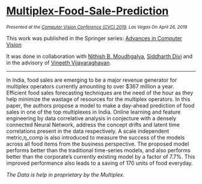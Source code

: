 # [Multiplex-Food-Sale-Prediction](https://link.springer.com/chapter/10.1007/978-3-030-17798-0_8)

<i><small>Presented at the <a href="https://saiconference.com/Conferences/CVC2019">Computer Vision Conference (CVC) 2019</a>, Las Vegas On April 26, 2019</small></i>

This work was published in the Springer series: [Advances in Computer Vision](https://link.springer.com/book/10.1007/978-3-030-17798-0)

It was done in collaboration with [Nithish B. Moudhgalya](https://nithishb.github.io/my-website/#/about), [Siddharth Divi](https://siddharthdivi.github.io) and in the advisory of [Vineeth Vijayaraghavan](https://solarillionfoundation.org/people/VineethVijayaraghavan/).

<hr>

In India, food sales are emerging to be a major revenue generator for multiplex operators currently amounting to over $367 million a year. Efficient food sales forecasting techniques are the need of the hour as they help minimize the wastage of resources for the multiplex operators. In this paper, the authors propose a model to make a day-ahead prediction of food sales in one of the top multiplexes in India. Online learning and feature engineering by data correlative analysis in conjecture with a densely connected Neural Network, address the concept drifts and latent time correlations present in the data respectively. A scale independent metric,η\_comp is also introduced to measure the success of the models across all food items from the business perspective. The proposed model performs better than the traditional time-series models, and also performs better than the corporate’s currently existing model by a factor of 7.7%. This improved performance also leads to a saving of 170 units of food everyday.

_The Data is help in proprietary by the Multiplex._  

